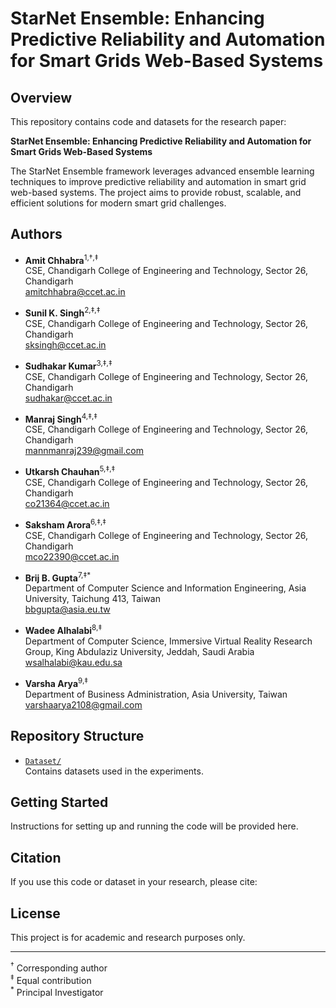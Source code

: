# StarNet Ensemble: Enhancing Predictive Reliability and Automation for Smart Grids Web-Based Systems

## Overview

This repository contains code and datasets for the research paper:

**StarNet Ensemble: Enhancing Predictive Reliability and Automation for Smart Grids Web-Based Systems**

The StarNet Ensemble framework leverages advanced ensemble learning techniques to improve predictive reliability and automation in smart grid web-based systems. The project aims to provide robust, scalable, and efficient solutions for modern smart grid challenges.

## Authors

- **Amit Chhabra**<sup>1,†,‡</sup>  
  CSE, Chandigarh College of Engineering and Technology, Sector 26, Chandigarh  
  [amitchhabra@ccet.ac.in](mailto:amitchhabra@ccet.ac.in)

- **Sunil K. Singh**<sup>2,‡,‡</sup>  
  CSE, Chandigarh College of Engineering and Technology, Sector 26, Chandigarh  
  [sksingh@ccet.ac.in](mailto:sksingh@ccet.ac.in)

- **Sudhakar Kumar**<sup>3,‡,‡</sup>  
  CSE, Chandigarh College of Engineering and Technology, Sector 26, Chandigarh  
  [sudhakar@ccet.ac.in](mailto:sudhakar@ccet.ac.in)

- **Manraj Singh**<sup>4,‡,‡</sup>  
  CSE, Chandigarh College of Engineering and Technology, Sector 26, Chandigarh  
  [mannmanraj239@gmail.com](mailto:mannmanraj239@gmail.com)

- **Utkarsh Chauhan**<sup>5,‡,‡</sup>  
  CSE, Chandigarh College of Engineering and Technology, Sector 26, Chandigarh  
  [co21364@ccet.ac.in](mailto:co21364@ccet.ac.in)

- **Saksham Arora**<sup>6,‡,‡</sup>  
  CSE, Chandigarh College of Engineering and Technology, Sector 26, Chandigarh  
  [mco22390@ccet.ac.in](mailto:mco22390@ccet.ac.in)

- **Brij B. Gupta**<sup>7,‡*</sup>  
  Department of Computer Science and Information Engineering, Asia University, Taichung 413, Taiwan  
  [bbgupta@asia.eu.tw](mailto:bbgupta@asia.eu.tw)

- **Wadee Alhalabi**<sup>8,‡</sup>  
  Department of Computer Science, Immersive Virtual Reality Research Group, King Abdulaziz University, Jeddah, Saudi Arabia  
  [wsalhalabi@kau.edu.sa](mailto:wsalhalabi@kau.edu.sa)

- **Varsha Arya**<sup>9,‡</sup>  
  Department of Business Administration, Asia University, Taiwan  
  [varshaarya2108@gmail.com](mailto:varshaarya2108@gmail.com)

## Repository Structure

- [`Dataset/`](Dataset/)  
  Contains datasets used in the experiments.

## Getting Started

Instructions for setting up and running the code will be provided here.

## Citation

If you use this code or dataset in your research, please cite:

## License

This project is for academic and research purposes only.

---

<sup>†</sup> Corresponding author  
<sup>‡</sup> Equal contribution  
<sup>*</sup> Principal Investigator